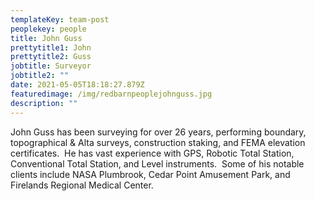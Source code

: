 ```yaml
---
templateKey: team-post
peoplekey: people
title: John Guss
prettytitle1: John
prettytitle2: Guss
jobtitle: Surveyor
jobtitle2: ""
date: 2021-05-05T18:18:27.879Z
featuredimage: /img/redbarnpeoplejohnguss.jpg
description: ""
---
```


<!--StartFragment-->

John Guss has been surveying for over 26 years, performing boundary, topographical & Alta surveys, construction staking, and FEMA elevation certificates.  He has vast experience with GPS, Robotic Total Station, Conventional Total Station, and Level instruments.  Some of his notable clients include NASA Plumbrook, Cedar Point Amusement Park, and Firelands Regional Medical Center.

<!--EndFragment-->
